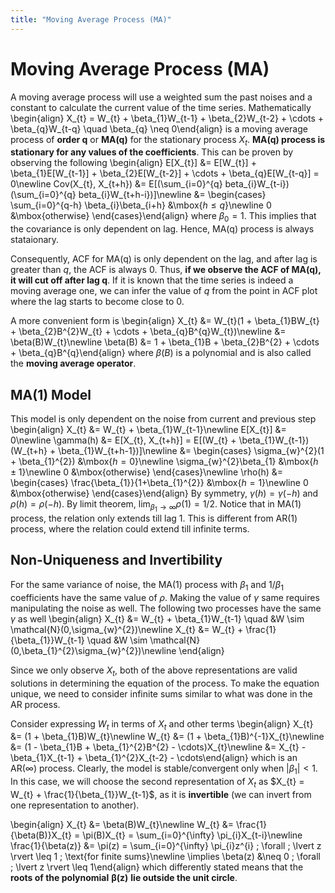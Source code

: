 ```yaml
---
title: "Moving Average Process (MA)"
---
```


# Moving Average Process (MA)

A moving average process will use a weighted sum the past noises and a constant to calculate the current value of the time series. Mathematically
\begin{align}
    X_{t} = W_{t} + \beta_{1}W_{t-1} + \beta_{2}W_{t-2} + \cdots + \beta_{q}W_{t-q} \quad \beta_{q} \neq 0\end{align}
is a moving average process of **order q** or **MA(q)** for the stationary process $X_{t}$. **MA(q) process is stationary for any values of the coefficients**. This can be proven by observing the following
\begin{align}
    E[X_{t}] &= E[W_{t}] + \beta_{1}E[W_{t-1}] + \beta_{2}E[W_{t-2}] + \cdots + \beta_{q}E[W_{t-q}] = 0\newline
    Cov(X_{t}, X_{t+h}) &= E[(\sum_{i=0}^{q} beta_{i}W_{t-i}) (\sum_{i=0}^{q} beta_{i}W_{t+h-i})]\newline
    &= \begin{cases} \sum_{i=0}^{q-h} \beta_{i}\beta_{i+h} &\mbox{$h \leq q$}\newline 0 &\mbox{otherwise} \end{cases}\end{align}
where $\beta_{0} = 1$. This implies that the covariance is only dependent on lag. Hence, MA(q) process is always stataionary.


Consequently, ACF for MA(q) is only dependent on the lag, and after lag is greater than $q$, the ACF is always 0. Thus, **if we observe the ACF of MA(q), it will cut off after lag q**. If it is known that the time series is indeed a moving average one, we can infer the value of $q$ from the point in ACF plot where the lag starts to become close to 0.


A more convenient form is
\begin{align}
    X_{t} &= W_{t}(1 + \beta_{1}BW_{t} + \beta_{2}B^{2}W_{t} + \cdots + \beta_{q}B^{q}W_{t})\newline
    &= \beta(B)W_{t}\newline
    \beta(B) &= 1 + \beta_{1}B + \beta_{2}B^{2} + \cdots + \beta_{q}B^{q}\end{align}
where $\beta(B)$ is a polynomial and is also called the **moving average operator**.

## MA(1) Model

This model is only dependent on the noise from current and previous step
\begin{align}
    X_{t} &= W_{t} + \beta_{1}W_{t-1}\newline
    E[X_{t}] &= 0\newline
    \gamma(h) &= E[X_{t}, X_{t+h}] = E[(W_{t} + \beta_{1}W_{t-1})(W_{t+h} + \beta_{1}W_{t+h-1})]\newline
    &= \begin{cases}
        \sigma_{w}^{2}(1 + \beta_{1}^{2}) &\mbox{$h = 0$}\newline
        \sigma_{w}^{2}\beta_{1} &\mbox{$h \pm 1$}\newline
        0 &\mbox{otherwise}
    \end{cases}\newline
    \rho(h) &= \begin{cases} \frac{\beta_{1}}{1+\beta_{1}^{2}} &\mbox{$h = 1$}\newline 0 &\mbox{otherwise} \end{cases}\end{align}
By symmetry, $\gamma(h) = \gamma(-h)$ and $\rho(h) = \rho(-h)$. By limit theorem, $\lim_{\beta_{1} \to \infty} \rho(1) = 1/2$. Notice that in MA(1) process, the relation only extends till lag 1. This is different from AR(1) process, where the relation could extend till infinite terms.

## Non-Uniqueness and Invertibility

For the same variance of noise, the MA(1) process with $\beta_{1}$ and $1/\beta_{1}$ coefficients have the same value of $\rho$. Making the value of $\gamma$ same requires manipulating the noise as well. The following two processes have the same $\gamma$ as well
\begin{align}
    X_{t} &= W_{t} + \beta_{1}W_{t-1} \quad &W \sim \mathcal{N}(0,\sigma_{w}^{2})\newline
    X_{t} &= W_{t} + \frac{1}{\beta_{1}}W_{t-1} \quad &W \sim \mathcal{N}(0,\beta_{1}^{2}\sigma_{w}^{2})\newline
\end{align}

Since we only observe $X_{t}$, both of the above representations are valid solutions in determining the equation of the process. To make the equation unique, we need to consider infinite sums similar to what was done in the AR process.


Consider expressing $W_{t}$ in terms of $X_{t}$ and other terms
\begin{align}
    X_{t} &= (1 + \beta_{1}B)W_{t}\newline
    W_{t} &= (1 + \beta_{1}B)^{-1}X_{t}\newline
    &= (1 - \beta_{1}B + \beta_{1}^{2}B^{2} - \cdots)X_{t}\newline
    &= X_{t} - \beta_{1}X_{t-1} + \beta_{1}^{2}X_{t-2} - \cdots\end{align}
which is an AR($\infty$) process. Clearly, the model is stable/convergent only when $\lvert \beta_{1} \rvert < 1$. In this case, we will choose the second representation of $X_{t}$ as $X_{t} = W_{t} + \frac{1}{\beta_{1}}W_{t-1}$, as it is **invertible** (we can invert from one representation to another).

\begin{align}
    X_{t} &= \beta(B)W_{t}\newline
    W_{t} &= \frac{1}{\beta(B)}X_{t} = \pi(B)X_{t} = \sum_{i=0}^{\infty} \pi_{i}X_{t-i}\newline
     \frac{1}{\beta(z)} &= \pi(z) = \sum_{i=0}^{\infty} \pi_{i}z^{i} \; \forall \; \lvert z \rvert \leq 1 \; \text{for finite sums}\newline
     \implies \beta(z) &\neq 0 \; \forall \; \lvert z \rvert \leq 1\end{align}
which differently stated means that the **roots of the polynomial** $\boldsymbol{\beta(z)}$ **lie outside the unit circle**.
